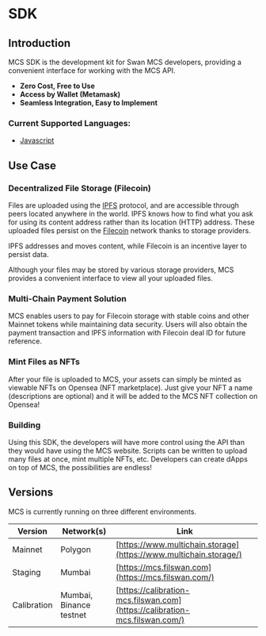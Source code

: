 # SDK

## Introduction

MCS SDK is the development kit for Swan MCS developers, providing a convenient interface for working with the MCS API.

* **Zero Cost, Free to Use**
* **Access by Wallet (Metamask)**
* **Seamless Integration, Easy to Implement**

### Current Supported Languages:

* [Javascript](js-mcs-sdk/)

## Use Case

### Decentralized File Storage (Filecoin)

Files are uploaded using the [IPFS](https://docs.ipfs.io/concepts/what-is-ipfs/) protocol, and are accessible through peers located anywhere in the world. IPFS knows how to find what you ask for using its content address rather than its location (HTTP) address. These uploaded files persist on the [Filecoin](https://filecoin.io/) network thanks to storage providers.

IPFS addresses and moves content, while Filecoin is an incentive layer to persist data.

Although your files may be stored by various storage providers, MCS provides a convenient interface to view all your uploaded files.&#x20;

### Multi-Chain Payment Solution

MCS enables users to pay for Filecoin storage with stable coins and other Mainnet tokens while maintaining data security. Users will also obtain the payment transaction and IPFS information with Filecoin deal ID for future reference.

### Mint Files as NFTs

After your file is uploaded to MCS, your assets can simply be minted as viewable NFTs on Opensea (NFT marketplace). Just give your NFT a name (descriptions are optional) and it will be added to the MCS NFT collection on Opensea!

### Building

Using this SDK, the developers will have more control using the API than they would have using the MCS website. Scripts can be written to upload many files at once, mint multiple NFTs, etc. Developers can create dApps on top of MCS, the possibilities are endless!&#x20;

## Versions

MCS is currently running on three different environments.

| Version     | Network(s)              | Link                                                                        |
| ----------- | ----------------------- | --------------------------------------------------------------------------- |
| Mainnet     | Polygon                 | [https://www.multichain.storage](https://www.multichain.storage/)           |
| Staging     | Mumbai                  | [https://mcs.filswan.com](https://mcs.filswan.com/)                         |
| Calibration | Mumbai, Binance testnet | [https://calibration-mcs.filswan.com](https://calibration-mcs.filswan.com/) |

